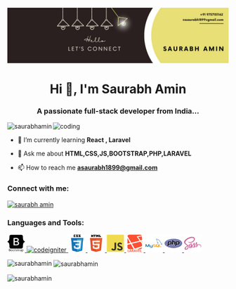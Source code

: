 ![logo](https://raw.githubusercontent.com/SaurabhAmin/SaurabhAmin/main/saurabh-amin-banner.jpg)
<h1 align="center">Hi 👋, I'm Saurabh Amin</h1>
<h3 align="center">A passionate full-stack developer from India...</h3>

<img align="right" alt="coding" width="400" src="https://miro.medium.com/v2/resize:fit:720/0*7Q3yvSIv_t0ioJ-Z.gif">

<p align="left"> <img src="https://komarev.com/ghpvc/?username=saurabhamin&label=Profile%20views&color=0e75b6&style=flat" alt="saurabhamin" /> </p>

- 🌱 I’m currently learning **React , Laravel**

- 💬 Ask me about **HTML,CSS,JS,BOOTSTRAP,PHP,LARAVEL**

- 📫 How to reach me **asaurabh1899@gmail.com**

<h3 align="left">Connect with me:</h3>
<p align="left">
<a href="https://linkedin.com/in/saurabh amin" target="blank"><img align="center" src="https://raw.githubusercontent.com/rahuldkjain/github-profile-readme-generator/master/src/images/icons/Social/linked-in-alt.svg" alt="saurabh amin" height="30" width="40" /></a>
</p>

<h3 align="left">Languages and Tools:</h3>
<p align="left"> <a href="https://getbootstrap.com" target="_blank" rel="noreferrer"> <img src="https://raw.githubusercontent.com/devicons/devicon/master/icons/bootstrap/bootstrap-plain-wordmark.svg" alt="bootstrap" width="40" height="40"/> </a> <a href="https://codeigniter.com" target="_blank" rel="noreferrer"> <img src="https://cdn.worldvectorlogo.com/logos/codeigniter.svg" alt="codeigniter" width="40" height="40"/> </a> <a href="https://www.w3schools.com/css/" target="_blank" rel="noreferrer"> <img src="https://raw.githubusercontent.com/devicons/devicon/master/icons/css3/css3-original-wordmark.svg" alt="css3" width="40" height="40"/> </a> <a href="https://www.w3.org/html/" target="_blank" rel="noreferrer"> <img src="https://raw.githubusercontent.com/devicons/devicon/master/icons/html5/html5-original-wordmark.svg" alt="html5" width="40" height="40"/> </a> <a href="https://developer.mozilla.org/en-US/docs/Web/JavaScript" target="_blank" rel="noreferrer"> <img src="https://raw.githubusercontent.com/devicons/devicon/master/icons/javascript/javascript-original.svg" alt="javascript" width="40" height="40"/> </a> <a href="https://laravel.com/" target="_blank" rel="noreferrer"> <img src="https://raw.githubusercontent.com/devicons/devicon/master/icons/laravel/laravel-plain-wordmark.svg" alt="laravel" width="40" height="40"/> </a> <a href="https://www.mysql.com/" target="_blank" rel="noreferrer"> <img src="https://raw.githubusercontent.com/devicons/devicon/master/icons/mysql/mysql-original-wordmark.svg" alt="mysql" width="40" height="40"/> </a> <a href="https://www.php.net" target="_blank" rel="noreferrer"> <img src="https://raw.githubusercontent.com/devicons/devicon/master/icons/php/php-original.svg" alt="php" width="40" height="40"/> </a> <a href="https://sass-lang.com" target="_blank" rel="noreferrer"> <img src="https://raw.githubusercontent.com/devicons/devicon/master/icons/sass/sass-original.svg" alt="sass" width="40" height="40"/> </a> </p>

<p><img align="left" src="https://github-readme-stats.vercel.app/api/top-langs?username=saurabhamin&amp;show_icons=true&amp;locale=en&amp;layout=compact" alt="saurabhamin"></p>

<p>&nbsp;<img align="center" src="https://github-readme-stats.vercel.app/api?username=saurabhamin&show_icons=true&locale=en" alt="saurabhamin" /></p>

<p><img align="center" src="https://github-readme-streak-stats.herokuapp.com/?user=saurabhamin&" alt="saurabhamin" /></p>
